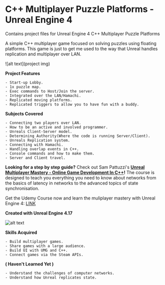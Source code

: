 # C++ Multiplayer Puzzle Platforms - Unreal Engine 4

Contains project files for Unreal Engine 4 C++ Multiplayer Puzzle Platforms

A simple C++ multiplayer game focused on solving puzzles using floating platforms. This game is just to get me used to the way that Unreal handles replication and multiplayer over LAN.

![alt text](project img)

**Project Features**

  	- Start-up Lobby.
  	- 1x puzzle map.
  	- Exec commands to Host/Join the server.
  	- Integrated over the LAN/Hamachi.
  	- Replicated moving platforms.
  	- Replicated triggers to allow you to have fun with a buddy.
	
**Subjects Covered**

	- Connecting two players over LAN.
 	- How to be an active and involved programmer.
  	- Unreals Client-Server model.
 	- Determining Authority(Where the code is running Server/Client).
 	- Unreals Replication system.
 	- Connecting with Hamachi.
	- Handling overlap events in C++.
	- Console commands and how to make them.
	- Server and Client travel.

**Looking for a step by step guide?** Check out 
Sam Pattuzzi's **[Unreal Multiplayer Mastery - Online Game Development In C++](https://www.udemy.com/unrealmultiplayer/)!** The course is designed to teach you everything you need to know about networks from the basics of latency in networks to the advanced topics of state synchronisation.

Get the Udemy Course now and learn the muliplayer mastery with Unreal Engine 4: [LINK](https://www.udemy.com/unrealmultiplayer/)

**Created with Unreal Engine 4.17**

![alt text](https://udemy-images.udemy.com/course/480x270/1319066_eee6_2.jpg)

**Skills Acquired**

	- Build multiplayer games.
  	- Share games with a large audience.
 	- Build UI with UMG and C++.
	- Connect games via the Steam APIs.
**( Haven't Learned Yet )**
	
	- Understand the challenges of computer networks.
	- Understand how Unreal replicates state.
